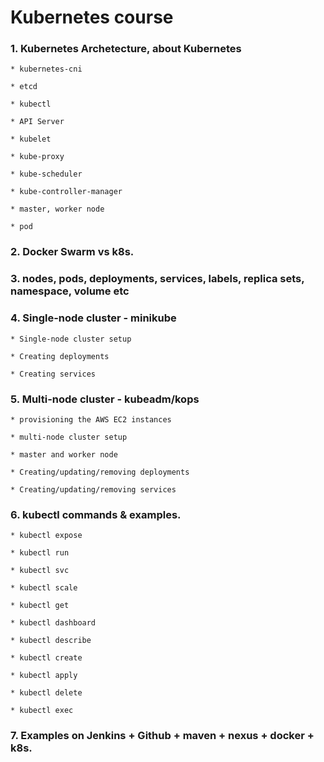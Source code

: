 # Kubernetes course

### 1. Kubernetes Archetecture, about Kubernetes

    * kubernetes-cni
    
    * etcd
    
    * kubectl
    
    * API Server
    
    * kubelet
    
    * kube-proxy
    
    * kube-scheduler
    
    * kube-controller-manager
    
    * master, worker node
    
    * pod

### 2. Docker Swarm vs k8s.

### 3. nodes, pods, deployments, services, labels, replica sets, namespace, volume etc

### 4. Single-node cluster - minikube

    * Single-node cluster setup

    * Creating deployments
    
    * Creating services

### 5. Multi-node cluster  - kubeadm/kops

    * provisioning the AWS EC2 instances
    
    * multi-node cluster setup
    
    * master and worker node

    * Creating/updating/removing deployments
    
    * Creating/updating/removing services

### 6. kubectl commands & examples.

    * kubectl expose
    
    * kubectl run
    
    * kubectl svc
    
    * kubectl scale
    
    * kubectl get
   
    * kubectl dashboard
    
    * kubectl describe
    
    * kubectl create
    
    * kubectl apply
    
    * kubectl delete
    
    * kubectl exec

### 7. Examples on Jenkins + Github + maven + nexus + docker + k8s.

